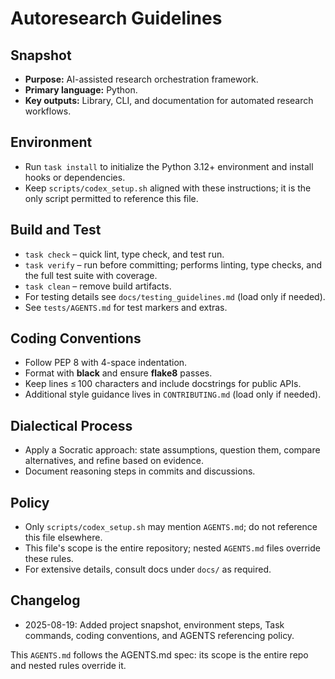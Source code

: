 # Autoresearch Guidelines

## Snapshot
- **Purpose:** AI-assisted research orchestration framework.
- **Primary language:** Python.
- **Key outputs:** Library, CLI, and documentation for automated research workflows.

## Environment
- Run `task install` to initialize the Python 3.12+ environment and install hooks or dependencies.
- Keep `scripts/codex_setup.sh` aligned with these instructions; it is the only script permitted to reference this file.

## Build and Test
- `task check` – quick lint, type check, and test run.
- `task verify` – run before committing; performs linting, type checks, and the full test suite with coverage.
- `task clean` – remove build artifacts.
- For testing details see `docs/testing_guidelines.md` (load only if needed).
- See `tests/AGENTS.md` for test markers and extras.

## Coding Conventions
- Follow PEP 8 with 4-space indentation.
- Format with **black** and ensure **flake8** passes.
- Keep lines ≤ 100 characters and include docstrings for public APIs.
- Additional style guidance lives in `CONTRIBUTING.md` (load only if needed).

## Dialectical Process
- Apply a Socratic approach: state assumptions, question them, compare alternatives, and refine based on evidence.
- Document reasoning steps in commits and discussions.

## Policy
- Only `scripts/codex_setup.sh` may mention `AGENTS.md`; do not reference this file elsewhere.
- This file's scope is the entire repository; nested `AGENTS.md` files override these rules.
- For extensive details, consult docs under `docs/` as required.

## Changelog
- 2025-08-19: Added project snapshot, environment steps, Task commands, coding conventions, and AGENTS referencing policy.

This `AGENTS.md` follows the AGENTS.md spec: its scope is the entire repo and nested rules override it.

